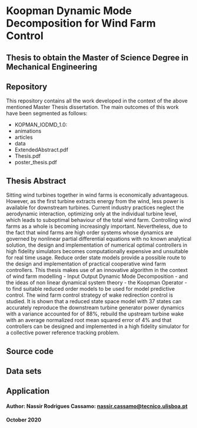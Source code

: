 # Koopman Dynamic Mode Decomposition for Wind Farm Control

## Thesis to obtain the Master of Science Degree in Mechanical Engineering

## Repository
This repository contains all the work developed in the context of the above mentioned Master Thesis dissertation. The main outcomes of this work have been segmented as follows:
* KOPMAN_IODMD_1.0:
* animations
* articles
* data
* ExtendedAbstract.pdf
* Thesis.pdf
* poster_thesis.pdf


## Thesis Abstract
Sitting wind turbines together in wind farms is economically advantageous. However, as the first turbine extracts energy from the wind, less power is available for downstream turbines. Current industry practices neglect the aerodynamic interaction, optimizing only at the individual turbine level, which leads to suboptimal behaviour of the total wind farm. Controlling wind farms as a whole is becoming increasingly important. Nevertheless, due to the fact that wind farms are high order systems whose dynamics are governed by nonlinear partial differential equations with no known analytical solution, the design and implementation of numerical optimal controllers in high fidelity simulators becomes computationally expensive and unsuitable for real time usage. Reduce order state models provide a possible route to the design and implementation of practical cooperative wind farm controllers. This thesis makes use of an innovative algorithm in the context of wind farm modelling - Input Output Dynamic Mode Decomposition - and the ideas of non linear dynamical system theory - the Koopman Operator - to find suitable reduced order models to be used for model predictive control. The wind farm control strategy of wake redirection control is studied. It is shown that a reduced state space model with 37 states can accurately reproduce the downstream turbine generator power dynamics with a variance accounted for of 88%, rebuild the upstream turbine wake with an average normalized root mean squared error of 4% and that controllers can be designed and implemented in a high fidelity simulator for a collective power reference tracking problem.



## Source code

## Data sets

## Application 

#### Author: Nassir Rodrigues Cassamo: nassir.cassamo@tecnico.ulisboa.pt
#### October 2020




